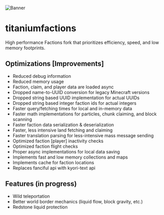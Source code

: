 ![](https://i.imgur.com/PCbrx7F.png "Banner")

# titaniumfactions
High performance Factions fork that prioritizes efficiency, speed, and low memory footprints.

## Optimizations [Improvements]
- Reduced debug information
- Reduced memory usage
- Faction, claim, and player data are loaded async
- Dropped name-to-UUID conversion for legacy Minecraft versions
- Dropped string based UUID implementation for actual UUIDs
- Dropped string based integer faction ids for actual integers
- Faster query/fetching times for local and in-memory data
- Faster math implementations for particles, chunk claiming, and block scanning
- Faster faction data serialization & deserialization
- Faster, less intensive land fetching and claiming
- Faster translation parsing for less-intensive mass message sending
- Optimized faction [player] inactivity checks
- Optimized faction flight checks
- Proper async implementations for local data saving
- Implements fast and low memory collections and maps
- Implements cache for faction locations
- Replaces fanciful api with kyori-text api

## Features (in progress)
- Wild teleportation
- Better world border mechanics (liquid flow, block gravity, etc.)
- Redstone liquid protection

